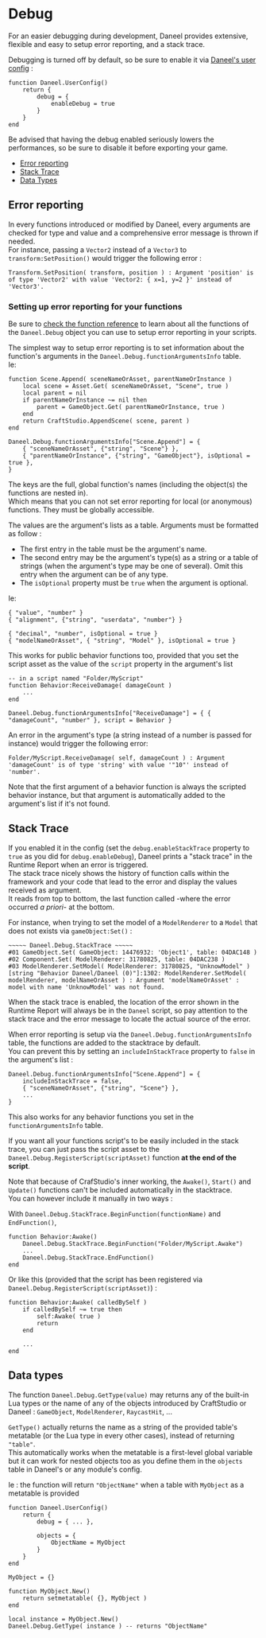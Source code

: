 # Debug

For an easier debugging during development, Daneel provides extensive, flexible and easy to setup error reporting, and a stack trace.

Debugging is turned off by default, so be sure to enable it via [Daneel's user config](/docs/setup#configuration) :

    function Daneel.UserConfig()
        return {
            debug = {
                enableDebug = true
            }
        }
    end

Be advised that having the debug enabled seriously lowers the performances, so be sure to disable it before exporting your game.

- [Error reporting](#error-reporting)
- [Stack Trace](#stack-trace)
- [Data Types](#data-types)


<a name="error-reporting"></a>
## Error reporting

In every functions introduced or modified by Daneel, every arguments are checked for type and value and a comprehensive error message is thrown if needed.  
For instance, passing a `Vector2` instead of a `Vector3` to `transform:SetPosition()` would trigger the following error :  

    Transform.SetPosition( transform, position ) : Argument 'position' is of type 'Vector2' with value 'Vector2: { x=1, y=2 }' instead of 'Vector3'.


<a name="setup-error-reporting"></a>
### Setting up error reporting for your functions

Be sure to [check the function reference](/docs/function-reference) to learn about all the functions of the `Daneel.Debug` object you can use to setup error reporting in your scripts.

The simplest way to setup error reporting is to set information about the function's arguments in the `Daneel.Debug.functionArgumentsInfo` table.  
Ie:

    function Scene.Append( sceneNameOrAsset, parentNameOrInstance )
        local scene = Asset.Get( sceneNameOrAsset, "Scene", true )
        local parent = nil
        if parentNameOrInstance ~= nil then
            parent = GameObject.Get( parentNameOrInstance, true )
        end
        return CraftStudio.AppendScene( scene, parent )
    end

    Daneel.Debug.functionArgumentsInfo["Scene.Append"] = { 
        { "sceneNameOrAsset", {"string", "Scene"} },
        { "parentNameOrInstance", {"string", "GameObject"}, isOptional = true },
    }
    

The keys are the full, global function's names (including the object(s) the functions are nested in).  
Which means that you can not set error reporting for local (or anonymous) functions. They must be globally accessible.

The values are the argument's lists as a table. Arguments must be formatted as follow :

- The first entry in the table must be the argument's name.
- The second entry may be the argument's type(s) as a string or a table of strings (when the argument's type may be one of several). Omit this entry when the argument can be of any type.
- The `isOptional` property must be `true` when the argument is optional.

Ie:

    { "value", "number" }
    { "alignment", {"string", "userdata", "number"} }
    
    { "decimal", "number", isOptional = true }
    { "modelNameOrAsset", { "string", "Model" }, isOptional = true }


This works for public behavior functions too, provided that you set the script asset as the value of the `script` property in the argument's list

    -- in a script named "Folder/MyScript"
    function Behavior:ReceiveDamage( damageCount )
        ...
    end

    Daneel.Debug.functionArgumentsInfo["ReceiveDamage"] = { { "damageCount", "number" }, script = Behavior }

An error in the argument's type (a string instead of a number is passed for instance) would trigger the following error:

    Folder/MyScript.ReceiveDamage( self, damageCount ) : Argument 'damageCount' is of type 'string' with value '"10"' instead of 'number'.

Note that the first argument of a behavior function is always the scripted behavior instance, but that argument is automatically added to the argument's list if it's not found.

<a name="stack-trace"></a>
## Stack Trace

If you enabled it in the config (set the `debug.enableStackTrace` property to `true` as you did for `debug.enableDebug`), Daneel prints a "stack trace" in the Runtime Report when an error is triggered.  
The stack trace nicely shows the history of function calls within the framework and your code that lead to the error and display the values received as argument.  
It reads from top to bottom, the last function called -where the error occurred _a priori_- at the bottom.  

For instance, when trying to set the model of a `ModelRenderer` to a `Model` that does not exists via `gameObject:Set()` :

    ~~~~~ Daneel.Debug.StackTrace ~~~~~
    #01 GameObject.Set( GameObject: 14476932: 'Object1', table: 04DAC148 )
    #02 Component.Set( ModelRenderer: 31780825, table: 04DAC238 )
    #03 ModelRenderer.SetModel( ModelRenderer: 31780825, "UnknowModel" )
    [string "Behavior Daneel/Daneel (0)"]:1302: ModelRenderer.SetModel( modelRenderer, modelNameOrAsset ) : Argument 'modelNameOrAsset' : model with name 'UnknowModel' was not found.

When the stack trace is enabled, the location of the error shown in the Runtime Report will always be in the `Daneel` script, so pay attention to the stack trace and the error message to locate the actual source of the error.  

When error reporting is setup via the `Daneel.Debug.functionArgumentsInfo` table, the functions are added to the stacktrace by default.  
You can prevent this by setting an `includeInStackTrace` property to `false` in the argument's list :

    Daneel.Debug.functionArgumentsInfo["Scene.Append"] = { 
        includeInStackTrace = false,
        { "sceneNameOrAsset", {"string", "Scene"} },
        ...
    }

This also works for any behavior functions you set in the `functionArgumentsInfo` table.

If you want all your functions script's to be easily included in the stack trace, you can just pass the script asset to the `Daneel.Debug.RegisterScript(scriptAsset)` function __at the end of the script__.

Note that because of CrafStudio's inner working, the `Awake()`, `Start()` and `Update()` functions can't be included automatically in the stacktrace.  
You can however include it manually in two ways :

With `Daneel.Debug.StackTrace.BeginFunction(functionName)` and `EndFunction()`,

    function Behavior:Awake()
        Daneel.Debug.StackTrace.BeginFunction("Folder/MyScript.Awake")
        ...
        Daneel.Debug.StackTrace.EndFunction()
    end

Or like this (provided that the script has been registered via `Daneel.Debug.RegisterScript(scriptAsset)`) :

    function Behavior:Awake( calledBySelf )
        if calledBySelf ~= true then
            self:Awake( true )
            return
        end

        ...
    end

<a name="data-types"></a>
## Data types

The function `Daneel.Debug.GetType(value)` may returns any of the built-in Lua types or the name of any of the objects introduced by CraftStudio or Daneel : `GameObject`, `ModelRenderer`, `RaycastHit`, ...

`GetType()` actually returns the name as a string of the provided table's metatable (or the Lua type in every other cases), instead of returning `"table"`.  
This automatically works when the metatable is a first-level global variable but it can work for nested objects too as you define them in the `objects` table in Daneel's or any module's config.

Ie : the function will return `"ObjectName"` when a table with `MyObject` as a metatable is provided

	function Daneel.UserConfig()
		return {
            debug = { ... },

			objects = {
				ObjectName = MyObject
			}
		}
	end

    MyObject = {}

    function MyObject.New()
        return setmetatable( {}, MyObject )
    end

    local instance = MyObject.New()
    Daneel.Debug.GetType( instance ) -- returns "ObjectName"
